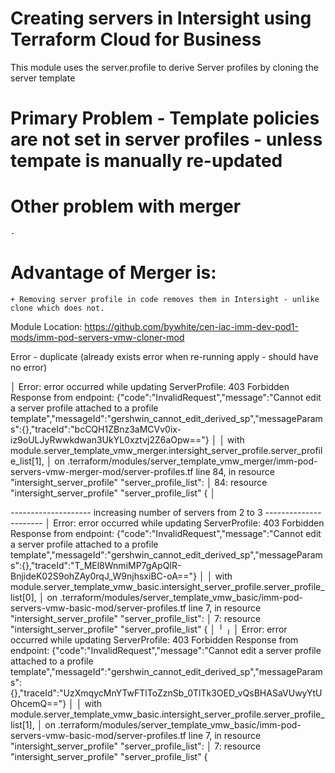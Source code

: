 
# Creating servers in Intersight using Terraform Cloud for Business

This module uses the server.profile to derive Server profiles by cloning the server template
# Primary Problem - Template policies are not set in server profiles - unless tempate is manually re-updated
# Other problem with merger 
    - 
#  Advantage of Merger is:
    + Removing server profile in code removes them in Intersight - unlike clone which does not.

Module Location:
https://github.com/bywhite/cen-iac-imm-dev-pod1-mods/imm-pod-servers-vmw-cloner-mod




Error - duplicate (already exists error when re-running apply - should have no error)


│ Error: error occurred while updating ServerProfile: 403 Forbidden Response from endpoint: {"code":"InvalidRequest","message":"Cannot edit a server profile attached to a profile template","messageId":"gershwin_cannot_edit_derived_sp","messageParams":{},"traceId":"bcCQH1ZBnz3aMCVv0ix-iz9oULJyRwwkdwan3UkYL0xztvj2Z6aOpw=="}
│ 
│   with module.server_template_vmw_merger.intersight_server_profile.server_profile_list[1],
│   on .terraform/modules/server_template_vmw_merger/imm-pod-servers-vmw-merger-mod/server-profiles.tf line 84, in resource "intersight_server_profile" "server_profile_list":
│   84: resource "intersight_server_profile" "server_profile_list" {
│ 

-------------------- increasing number of servers from 2 to 3  ----------------------
│ Error: error occurred while updating ServerProfile: 403 Forbidden Response from endpoint: {"code":"InvalidRequest","message":"Cannot edit a server profile attached to a profile template","messageId":"gershwin_cannot_edit_derived_sp","messageParams":{},"traceId":"T_MEl8WnmiMP7gApQIR-BnjideK02S9ohZAy0rqJ_W9njhsxiBC-oA=="}
│ 
│   with module.server_template_vmw_basic.intersight_server_profile.server_profile_list[0],
│   on .terraform/modules/server_template_vmw_basic/imm-pod-servers-vmw-basic-mod/server-profiles.tf line 7, in resource "intersight_server_profile" "server_profile_list":
│    7: resource "intersight_server_profile" "server_profile_list" {
│ 
╵
╷
│ Error: error occurred while updating ServerProfile: 403 Forbidden Response from endpoint: {"code":"InvalidRequest","message":"Cannot edit a server profile attached to a profile template","messageId":"gershwin_cannot_edit_derived_sp","messageParams":{},"traceId":"UzXmqycMnYTwFTlToZznSb_0TlTk3OED_vQsBHASaVUwyYtUOhcemQ=="}
│ 
│   with module.server_template_vmw_basic.intersight_server_profile.server_profile_list[1],
│   on .terraform/modules/server_template_vmw_basic/imm-pod-servers-vmw-basic-mod/server-profiles.tf line 7, in resource "intersight_server_profile" "server_profile_list":
│    7: resource "intersight_server_profile" "server_profile_list" {